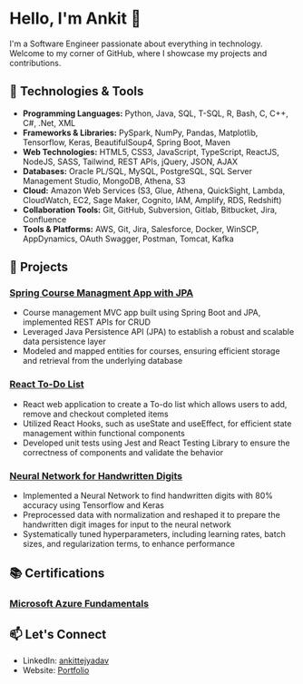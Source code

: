 <!--### Hi there 👋


**ankittejyadav/ankittejyadav** is a ✨ _special_ ✨ repository because its `README.md` (this file) appears on your GitHub profile.

Here are some ideas to get you started:

- 🔭 I’m currently working on ...
- 🌱 I’m currently learning ...
- 👯 I’m looking to collaborate on ...
- 🤔 I’m looking for help with ...
- 💬 Ask me about ...
- 📫 How to reach me: ...
- 😄 Pronouns: ...
- ⚡ Fun fact: ...
-->

# Hello, I'm Ankit 👋

I'm a Software Engineer passionate about everything in technology. Welcome to my corner of GitHub, where I showcase my projects and contributions.

## 🔧 Technologies & Tools

- **Programming Languages:** Python, Java, SQL, T-SQL, R, Bash, C, C++, C#, .Net, XML
- **Frameworks & Libraries:** PySpark, NumPy, Pandas, Matplotlib, Tensorflow, Keras, BeautifulSoup4, Spring Boot, Maven
- **Web Technologies:** HTML5, CSS3, JavaScript, TypeScript, ReactJS, NodeJS, SASS, Tailwind, REST APIs, jQuery, JSON, AJAX
- **Databases:** Oracle PL/SQL, MySQL, PostgreSQL, SQL Server Management Studio, MongoDB, Athena, S3
- **Cloud:** Amazon Web Services (S3, Glue, Athena, QuickSight, Lambda, CloudWatch, EC2, Sage Maker, Cognito, IAM, Amplify, RDS, Redshift)
- **Collaboration Tools:** Git, GitHub, Subversion, Gitlab, Bitbucket, Jira, Confluence<!--**Data Engineering/Visualization:** Enterprise Data Management (Markit EDM), Spark, Splunk, Tableau, PowerBI, Snowflake-->
- **Tools & Platforms:** AWS, Git, Jira, Salesforce, Docker, WinSCP, AppDynamics, OAuth Swagger, Postman, Tomcat, Kafka

## 🚀 Projects

### [Spring Course Managment App with JPA](https://github.com/ankittejyadav/springboot_coursemanagment_jpa)
-	Course management MVC app built using Spring Boot and JPA, implemented REST APIs for CRUD 
-	Leveraged Java Persistence API (JPA) to establish a robust and scalable data persistence layer
-	Modeled and mapped entities for courses, ensuring efficient storage and retrieval from the underlying database

### [React To-Do List](https://github.com/ankittejyadav/react_todoapp)
-	React web application to create a To-do list which allows users to add, remove and checkout completed items
-	Utilized React Hooks, such as useState and useEffect, for efficient state management within functional components
-	Developed unit tests using Jest and React Testing Library to ensure the correctness of components and validate the behavior

### [Neural Network for Handwritten Digits](https://github.com/ankittejyadav/Neural_Network_Handwritten_Digits)
-	Implemented a Neural Network to find handwritten digits with 80% accuracy using Tensorflow and Keras
-	Preprocessed data with normalization and reshaped it to prepare the handwritten digit images for input to the neural network
-	Systematically tuned hyperparameters, including learning rates, batch sizes, and regularization terms, to enhance performance

<!--## 🌱 I'm Currently Learning

[List any technologies or skills you're currently learning or improving]-->

## 📚 Certifications

### [Microsoft Azure Fundamentals](https://www.credly.com/badges/13fdea72-352c-493c-8d1c-29c4ff9a8098/public_url)

## 📫 Let's Connect

- LinkedIn: [ankittejyadav](https://www.linkedin.com/in/ankittejyadav/)
- Website: [Portfolio](https://ankittejyadav.github.io/)
<!--
## 💬 Ask me about

Software Engineering, Data Analysis, Data Engineering

<!--## 📊 GitHub Stats

![Your GitHub Stats](https://github-readme-stats.vercel.app/api?username=YourGitHubUsername&show_icons=true&hide_title=true&count_private=true&hide=contribs,prs&theme=radical)

## 🎉 Thanks for visiting!

Feel free to explore my repositories and don't hesitate to reach out. Let's collaborate and build something amazing together! 😊
